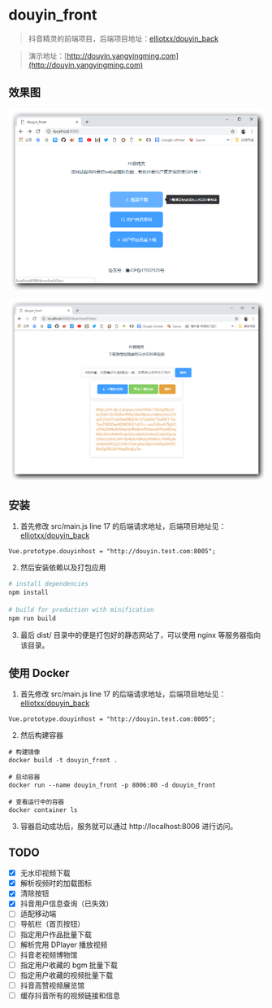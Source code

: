 # douyin_front

> 抖音精灵的前端项目，后端项目地址：[elliotxx/douyin_back](https://github.com/elliotxx/douyin_back)

> 演示地址：[http://douyin.yangyingming.com](http://douyin.yangyingming.com)

## 效果图
![](./screenshots/1.png)

![](./screenshots/2.png)

## 安装 
1. 首先修改 src/main.js line 17 的后端请求地址，后端项目地址见：[elliotxx/douyin_back](https://github.com/elliotxx/douyin_back)
```
Vue.prototype.douyinhost = "http://douyin.test.com:8005";
```
2. 然后安装依赖以及打包应用
```bash
# install dependencies
npm install

# build for production with minification
npm run build
```
3. 最后 dist/ 目录中的便是打包好的静态网站了，可以使用 nginx 等服务器指向该目录。

## 使用 Docker
1. 首先修改 src/main.js line 17 的后端请求地址，后端项目地址见：[elliotxx/douyin_back](https://github.com/elliotxx/douyin_back)
```
Vue.prototype.douyinhost = "http://douyin.test.com:8005";
```
2. 然后构建容器
```
# 构建镜像
docker build -t douyin_front .

# 启动容器
docker run --name douyin_front -p 8006:80 -d douyin_front

# 查看运行中的容器
docker container ls
```
3. 容器启动成功后，服务就可以通过 http://localhost:8006 进行访问。


## TODO

- [x] 无水印视频下载
- [x] 解析视频时的加载图标
- [x] 清除按钮
- [x] 抖音用户信息查询（已失效）
- [ ] 适配移动端
- [ ] 导航栏（首页按钮）
- [ ] 指定用户作品批量下载
- [ ] 解析完用 DPlayer 播放视频
- [ ] 抖音老视频博物馆
- [ ] 指定用户收藏的 bgm 批量下载
- [ ] 指定用户收藏的视频批量下载
- [ ] 抖音高赞视频展览馆
- [ ] 缓存抖音所有的视频链接和信息

